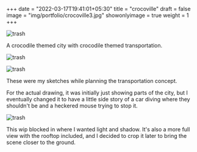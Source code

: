 +++
date = "2022-03-17T19:41:01+05:30"
title = "crocoville"
draft = false
image = "img/portfolio/crocoville3.jpg"
showonlyimage = true
weight = 1
+++

![trash](/img/portfolio/crocoville3.jpg)

A crocodile themed city with crocodile themed transportation.

![trash](/img/extra/crocoville_ex0.jpg)

![trash](/img/extra/crocoville_ex1.jpg)

These were my sketches while planning the transportation concept.

For the actual drawing, it was initially just showing parts of the city, but I eventually changed it to have a little side story of a car diving where they shouldn't be and a heckered mouse trying to stop it.

![trash](/img/extra/crocoville_ex2.jpg)

This wip blocked in where I wanted light and shadow. It's also a more full view with the rooftop included, and I decided to crop it later to bring the scene closer to the ground.
